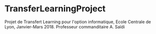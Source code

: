 # TransferLearningProject

Projet de Transfert Learning pour l'option informatique, Ecole Centrale de Lyon, Janvier-Mars 2018.
Professeur commanditaire A. Saïdi
